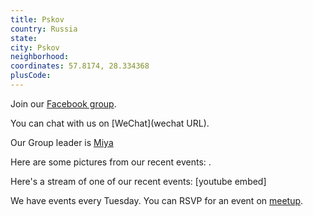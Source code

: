 ```yaml
---
title: Pskov
country: Russia
state: 
city: Pskov
neighborhood: 
coordinates: 57.8174, 28.334368
plusCode:
---
```

Join our [Facebook group](https://www.facebook.com/groups/free.code.camp.pskov).

You can chat with us on [WeChat](wechat URL).

Our Group leader is [Miya](freecodecamp.org/miya)

Here are some pictures from our recent events:
![]().

Here's a stream of one of our recent events:
[youtube embed]

We have events every Tuesday. You can RSVP for an event on [meetup](meetupurl).
